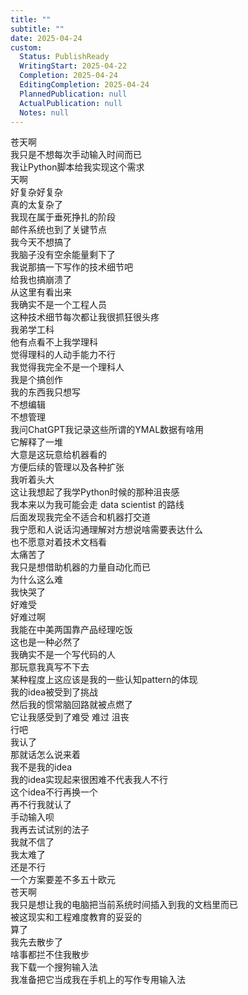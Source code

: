 ```yaml
---      
title: ""      
subtitle: ""      
date: 2025-04-24      
custom:      
  Status: PublishReady      
  WritingStart: 2025-04-22      
  Completion: 2025-04-24      
  EditingCompletion: 2025-04-24      
  PlannedPublication: null      
  ActualPublication: null      
  Notes: null      
---          
```

苍天啊        
我只是不想每次手动输入时间而已          
我让Python脚本给我实现这个需求        
天啊        
好复杂好复杂          
真的太复杂了        
我现在属于垂死挣扎的阶段          
邮件系统也到了关键节点        
我今天不想搞了        
我脑子没有空余能量剩下了        
我说那搞一下写作的技术细节吧        
给我也搞崩溃了          
从这里有看出来        
我确实不是一个工程人员        
这种技术细节每次都让我很抓狂很头疼          
我弟学工科        
他有点看不上我学理科        
觉得理科的人动手能力不行        
我觉得我完全不是一个理科人        
我是个搞创作        
我的东西我只想写        
不想编辑        
不想管理          
我问ChatGPT我记录这些所谓的YMAL数据有啥用        
它解释了一堆        
大意是这玩意给机器看的        
方便后续的管理以及各种扩张        
我听着头大          
这让我想起了我学Python时候的那种沮丧感        
我本来以为我可能会走 data scientist 的路线        
后面发现我完全不适合和机器打交道        
我宁愿和人说话沟通理解对方想说啥需要表达什么        
也不愿意对着技术文档看        
太痛苦了          
我只是想借助机器的力量自动化而已        
为什么这么难        
我快哭了        
好难受        
好难过啊          
我能在中美两国靠产品经理吃饭        
这也是一种必然了        
我确实不是一个写代码的人        
那玩意我真写不下去          
某种程度上这应该是我的一些认知pattern的体现        
我的idea被受到了挑战        
然后我的惯常脑回路就被点燃了        
它让我感受到了难受 难过 沮丧           
行吧        
我认了        
那就话怎么说来着        
我不是我的idea        
我的idea实现起来很困难不代表我人不行        
这个idea不行再换一个        
再不行我就认了        
手动输入呗          
我再去试试别的法子        
我就不信了          
我太难了        
还是不行        
一个方案要差不多五十欧元        
苍天啊        
我只是想让我的电脑把当前系统时间插入到我的文档里而已        
被这现实和工程难度教育的妥妥的          
算了        
我先去散步了        
啥事都拦不住我散步          
我下载一个搜狗输入法        
我准备把它当成我在手机上的写作专用输入法          
      
